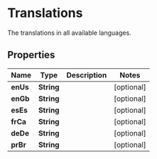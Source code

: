 

# Translations

The translations in all available languages.

## Properties

| Name | Type | Description | Notes |
|------------ | ------------- | ------------- | -------------|
|**enUs** | **String** |  |  [optional] |
|**enGb** | **String** |  |  [optional] |
|**esEs** | **String** |  |  [optional] |
|**frCa** | **String** |  |  [optional] |
|**deDe** | **String** |  |  [optional] |
|**prBr** | **String** |  |  [optional] |



